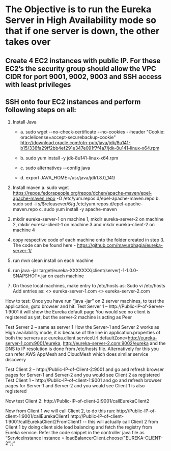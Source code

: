 # The Objective is to run the Eureka Server in High Availability mode so that if one server is down, the other takes over

## Create 4 EC2 instances with public IP. For these EC2’s the security group should allow the VPC CIDR for port 9001, 9002, 9003 and SSH access with least privileges

## SSH onto four EC2 instances and perform following steps on all:
1.	Install Java
    - a.	sudo wget --no-check-certificate --no-cookies --header "Cookie: oraclelicense=accept-securebackup-cookie" http://download.oracle.com/otn-pub/java/jdk/8u141-b15/336fa29ff2bb4ef291e347e091f7f4a7/jdk-8u141-linux-x64.rpm

    - b.	sudo yum install -y jdk-8u141-linux-x64.rpm
    - c.	sudo alternatives --config java
    - d.	export JAVA_HOME=/usr/java/jdk1.8.0_141/

2.	Install maven
a.	sudo wget https://repos.fedorapeople.org/repos/dchen/apache-maven/epel-apache-maven.repo -O /etc/yum.repos.d/epel-apache-maven.repo
b.	sudo sed -i s/\$releasever/6/g /etc/yum.repos.d/epel-apache-maven.repo
c.	sudo yum install -y apache-maven

3.	mkdir eureka-server-1 on machine 1, mkdir eureka-server-2 on machine 2, mkdir eureka-client-1 on machine 3 and mkdir eureka-client-2 on machine 4
4.	copy respective code of each machine onto the folder created in step 3. The code can be found here - https://github.com/mayurbhagia/eureka-server-1/
5.	run mvn clean install on each machine
6.	run java -jar target/eureka-XXXXXXX(client/server)-1-1.0.0-SNAPSHOT*.jar on each machine
7.	On those local machines, make entry to /etc/hosts as:
Sudo vi /etc/hosts
Add entries as:
<<private-IP-of-Server-1>> eureka-server-1.com
<<private-IP-of-Server-2>> eureka-server-2.com

How to test:
Once you have run “java -jar” on 2 server machines, to test the application, goto browser and hit:
Test Server 1 – http://Public-IP-of-Server-1:9001 it will show the Eureka default page
You would see no client is registered as yet, but the server-2 machine is acting as Peer

Test Server 2 – same as server 1
How the Server-1 and Server 2 works as High availability mode, it is because of the line in application.properties of both the servers as: 
eureka.client.serviceUrl.defaultZone=http://eureka-server-1.com:9001/eureka, http://eureka-server-2.com:9002/eureka and the DNS to IP resolution is done from /etc/hosts file. Alternatively for this you can refer AWS AppMesh and CloudMesh which does similar service discovery


Test Client 2 – http://Public-IP-of-Client-2:9001 and go and refresh browser pages for Server-1 and Server-2 and you would see Client 2 as registered
Test Client 1 – http://Public-IP-of-client-1:9001 and go and refresh browser pages for Server-1 and Server-2 and you would see Client 1 is also registered

Now test Client 2:
http://Public-IP-of-client-2:9001/callEurekaClient2

Now from Client 1 we will call Client 2, to do this run:
http://Public-IP-of-client-1:9001/callEurekaClient1
http://Public-IP-of-client-1:9001/callEurekaClient2FromClient1 -- this will actually call Client 2 from Client 1 by doing client side load balancing and fetch the registry from Eureka service. Refer the code snippet in the controller java file as “ServiceInstance instance = loadBalancerClient.choose("EUREKA-CLIENT-2");”


